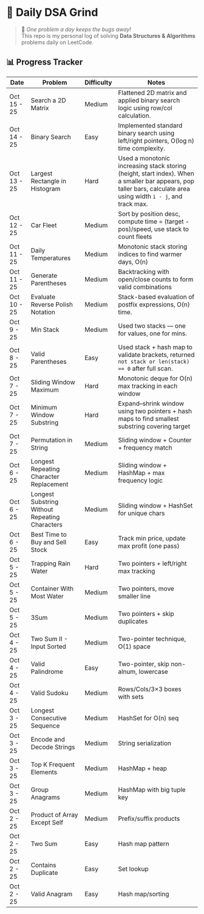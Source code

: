 # 🚀 Daily DSA Grind

> 🌱 _One problem a day keeps the bugs away!_  
> This repo is my personal log of solving **Data Structures & Algorithms** problems daily on LeetCode.

## 📊 Progress Tracker

| Date        | Problem                                        | Difficulty | Notes                                                                                                                                                            |
| ----------- | ---------------------------------------------- | ---------- | ---------------------------------------------------------------------------------------------------------------------------------------------------------------- |
| Oct 15 - 25 | Search a 2D Matrix                             | Medium     | Flattened 2D matrix and applied binary search logic using row/col calculation.                                                                                   |
| Oct 14 - 25 | Binary Search                                  | Easy       | Implemented standard binary search using left/right pointers, O(log n) time complexity.                                                                          |
| Oct 13 - 25 | Largest Rectangle in Histogram                 | Hard       | Used a monotonic increasing stack storing (height, start index). When a smaller bar appears, pop taller bars, calculate area using width `i - j`, and track max. |
| Oct 12 - 25 | Car Fleet                                      | Medium     | Sort by position desc, compute time = (target - pos)/speed, use stack to count fleets                                                                            |
| Oct 11 - 25 | Daily Temperatures                             | Medium     | Monotonic stack storing indices to find warmer days, O(n)                                                                                                        |
| Oct 11 - 25 | Generate Parentheses                           | Medium     | Backtracking with open/close counts to form valid combinations                                                                                                   |
| Oct 10 - 25 | Evaluate Reverse Polish Notation               | Medium     | Stack-based evaluation of postfix expressions, O(n) time.                                                                                                        |
| Oct 9 - 25  | Min Stack                                      | Medium     | Used two stacks — one for values, one for mins.                                                                                                                  |
| Oct 8 - 25  | Valid Parentheses                              | Easy       | Used stack + hash map to validate brackets, returned `not stack or len(stack) == 0` after full scan.                                                             |
| Oct 7 - 25  | Sliding Window Maximum                         | Hard       | Monotonic deque for O(n) max tracking in each window                                                                                                             |
| Oct 7 - 25  | Minimum Window Substring                       | Hard       | Expand–shrink window using two pointers + hash maps to find smallest substring covering target                                                                   |
| Oct 7 - 25  | Permutation in String                          | Medium     | Sliding window + Counter + frequency match                                                                                                                       |
| Oct 6 - 25  | Longest Repeating Character Replacement        | Medium     | Sliding window + HashMap + max frequency logic                                                                                                                   |
| Oct 6 - 25  | Longest Substring Without Repeating Characters | Medium     | Sliding window + HashSet for unique chars                                                                                                                        |
| Oct 6 - 25  | Best Time to Buy and Sell Stock                | Easy       | Track min price, update max profit (one pass)                                                                                                                    |
| Oct 5 - 25  | Trapping Rain Water                            | Hard       | Two pointers + left/right max tracking                                                                                                                           |
| Oct 5 - 25  | Container With Most Water                      | Medium     | Two pointers, move smaller line                                                                                                                                  |
| Oct 5 - 25  | 3Sum                                           | Medium     | Two pointers + skip duplicates                                                                                                                                   |
| Oct 4 - 25  | Two Sum II - Input Sorted                      | Medium     | Two-pointer technique, O(1) space                                                                                                                                |
| Oct 4 - 25  | Valid Palindrome                               | Easy       | Two-pointer, skip non-alnum, lowercase                                                                                                                           |
| Oct 4 - 25  | Valid Sudoku                                   | Medium     | Rows/Cols/3×3 boxes with sets                                                                                                                                    |
| Oct 3 - 25  | Longest Consecutive Sequence                   | Medium     | HashSet for O(n) seq                                                                                                                                             |
| Oct 3 - 25  | Encode and Decode Strings                      | Medium     | String serialization                                                                                                                                             |
| Oct 3 - 25  | Top K Frequent Elements                        | Medium     | HashMap + heap                                                                                                                                                   |
| Oct 3 - 25  | Group Anagrams                                 | Medium     | HashMap with big tuple key                                                                                                                                       |
| Oct 2 - 25  | Product of Array Except Self                   | Medium     | Prefix/suffix products                                                                                                                                           |
| Oct 2 - 25  | Two Sum                                        | Easy       | Hash map pattern                                                                                                                                                 |
| Oct 2 - 25  | Contains Duplicate                             | Easy       | Set lookup                                                                                                                                                       |
| Oct 2 - 25  | Valid Anagram                                  | Easy       | Hash map/sorting                                                                                                                                                 |
